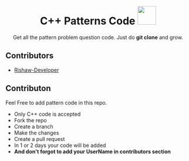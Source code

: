 <h1 align="center"> C++ Patterns Code <img style="width: 50px" src="https://user-images.githubusercontent.com/72737691/161961213-56c74c51-8a63-4858-a33a-608f29f2fb24.png" /> </h1>
<p align="center">
  Get all the pattern problem question code. Just do <b>git clone</b> and grow.
</p>

## Contributors

- [Rishaw-Developer](https://github.com/Rishaw-Developer)

## Contributon
Feel Free to add pattern code in this repo.
- Only C++ code is accepted
- Fork the repo
- Create a branch
- Make the changes
- Create a pull request
- In 1 or 2 days your code will be added
- **And don't forgot to add your UserName in contributors section**
